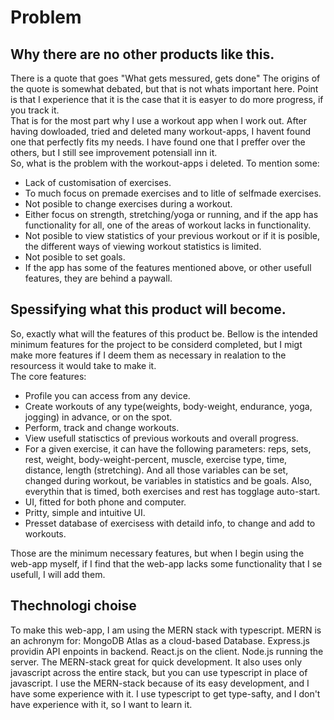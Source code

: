 # Problem

## Why there are no other products like this.

There is a quote that goes "What gets messured, gets done" The origins of the quote is somewhat debated, but that is not whats important here. Point is that I experience that it is the case that it is easyer to do more progress, if you track it. \
That is for the most part why I use a workout app when I work out. After having dowloaded, tried and deleted many workout-apps, I havent found one that perfectly fits my needs. I have found one that I preffer over the others, but I still see improvement potensiall inn it. \
So, what is the problem with the workout-apps i deleted. To mention some:
- Lack of customisation of exercises.
- To much focus on premade exercises and to litle of selfmade exercises.
- Not posible to change exercises during a workout.
- Either focus on strength, stretching/yoga or running, and if the app has functionality for all, one of the areas of workout lacks in functionality.
- Not posible to view statistics of your previous workout or if it is posible, the different ways of viewing workout statistics is limited.
- Not posible to set goals.
- If the app has some of the features mentioned above, or other usefull features, they are behind a paywall.

## Spessifying what this product will become.

So, exactly what will the features of this product be. Bellow is the intended minimum features for the project to be considerd completed, but I migt make more features if I deem them as necessary in realation to the resourcess it would take to make it. \
The core features:
- Profile you can access from any device.
- Create workouts of any type(weights, body-weight, endurance, yoga, jogging) in advance, or on the spot.
- Perform, track and change workouts.
- View usefull statisctics of previous workouts and overall progress.
- For a given exercise, it can have the following parameters: reps, sets, rest, weight, body-weight-percent, muscle, exercise type, time, distance, length (stretching). And all those variables can be set, changed during workout, be variables in statistics and be goals. Also, everythin that is timed, both exercises and rest has togglage auto-start.
- UI, fitted for both phone and computer.
- Pritty, simple and intuitive UI.
- Presset database of exercisess with detaild info, to change and add to workouts.

Those are the minimum necessary features, but when I begin using the web-app myself, if I find that the web-app lacks some functionality that I se usefull, I will add them.

## Thechnologi choise

To make this web-app, I am using the MERN stack with typescript. MERN is an achronym for:
MongoDB Atlas as a cloud-based Database.
Express.js providin API enpoints in backend.
React.js on the client.
Node.js running the server.
The MERN-stack great for quick development. It also uses only javascript across the entire stack, but you can use typescript in place of javascript.
I use the MERN-stack because of its easy development, and I have some experience with it. I use typescript to get type-safty, and I don't have experience with it, so I want to learn it.